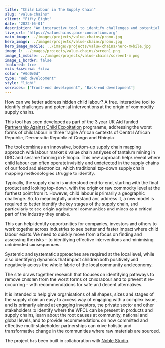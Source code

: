 ```yaml
---
title: "Child Labour in The Supply Chain"
slug: "value-chains"
client: "Fifty Eight"
date: "2022-05-01"
description: "An interactive tool to identify challenges and potential interventions at the origin of commodity supply chains helping move from a focus on finding and assessing the risks to identifying effective interventions and minimising unintended consequences."
live_url: "https://valuechains.pace-consortium.org"
main_image: ../images/projects/value-chains/promo.jpg
hero_image: ../images/projects/value-chains/promo.jpg
hero_image_mobile: ../images/projects/value-chains/hero-mobile.jpg
image_1: ../images/projects/value-chains/screen1.png
image_1_mobile: ../images/projects/value-chains/screen1-m.png
image_1_border: false
featured: true
main_featured: false
color: "#0d0d0d"
type: "Web development"
style: "light"
services: ["Front-end development", "Back-end development"]
---
```

How can we better address hidden child labour? A free, interactive tool to
identify challenges and potential interventions at the origin of commodity
supply chains.

This tool has been developed as part of the 3 year UK Aid funded
[Partnership Against Child Exploitation](https://www.pace-consortium.org/)
programme, addressing the worst forms of child labour
in three fragile African contexts of Central African Republic, Democratic
Republic of Congo and Ethiopia.

The tool combines an innovative, bottom-up supply chain mapping approach with
labour market & value chain analyses of tantalum mining in DRC and sesame
farming in Ethiopia. This new approach helps reveal where child labour can often
operate invisibly and undetected in the supply chains of our food and
electronics, which traditional top-down supply chain mapping methodologies
struggle to identify.

Typically, the supply chain is understood end-to-end, starting with the final
product and looking top-down, with the origin or raw commodity level at the
furthest point from it. However, child labour is primarily a geographic
challenge. So, to meaningfully understand and address it, a new model is
required to better identify the key stages of the supply chain, and particularly
to see origin agricultural communities and mines as a critical part of the
industry they enable.

This can help identify opportunities for companies, investors and others to work
together across industries to see better and faster impact where child labour
exists. We need to quickly move from a focus on finding and assessing the risks
– to identifying effective interventions and minimising unintended consequences.

Systemic and systematic approaches are required at the local level, while also
identifying dynamics that impact children both positively and negatively across
the whole fabric of the local community and economy.

The site draws together research that focuses on identifying pathways to remove
children from the worst forms of child labour and to prevent it re-occurring -
with recommendations for safe and decent alternatives.

It is intended to help give organisations of all shapes, sizes and stages of the
supply chain an easy to access way of engaging with a complex issue, and is
primarily aimed at engaging investors, the private sector and other stakeholders
to identify where the WFCL can be present in products and supply chains, learn
about the root causes at community, national and global levels, and to provide
recommendations on how committed and effective multi-stakeholder partnerships
can drive holistic and transformative change in the communities where raw
materials are sourced.

The project has been built in collaboration with [Noble Studio](https://www.noble.studio/).
